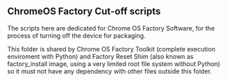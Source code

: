 ChromeOS Factory Cut-off scripts
--------------------------------
The scripts here are dedicated for Chrome OS Factory Software, for the process
of turning off the device for packaging.

This folder is shared by Chrome OS Factory Toolkit (complete execution
enviroment with Python) and Factory Reset Shim (also known as factory_install
image, using a very limited root file system without Python) so it must not have
any dependency with other files outside this folder.


